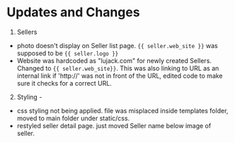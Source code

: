 # Updates and Changes

1. Sellers

- photo doesn't display on Seller list page. `{{ seller.web_site }}` was supposed to be `{{ seller.logo }}`
- Website was hardcoded as "lujack.com" for newly created Sellers. Changed to
  `{{ seller.web_site}}`. This was also linking to URL as an internal link if 'http://' was not in front of the URL, edited code to make sure it checks for a correct URL.

2. Styling -

- css styling not being applied. file was misplaced inside templates folder, moved to main folder under static/css.
- restyled seller detail page. just moved Seller name below image of seller.
